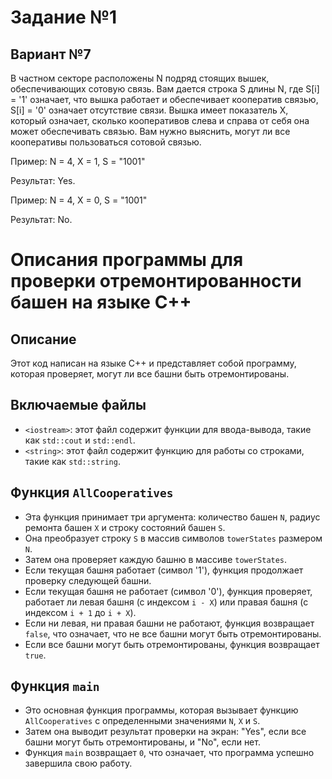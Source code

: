 # Задание №1
## Вариант №7

В частном секторе расположены N подряд стоящих вышек, обеспечивающих сотовую связь. Вам дается строка S длины N, где S[i] = '1' означает, что вышка работает и обеспечивает кооператив связью, S[i] = '0' означает отсутствие связи. 
Вышка имеет показатель X, который означает, сколько кооперативов слева и справа от себя она может обеспечивать связью. Вам нужно
выяснить, могут ли все кооперативы пользоваться сотовой связью.

Пример: N = 4, X = 1, S = "1001"

Результат: Yes.

Пример: N = 4, X = 0, S = "1001"

Результат: No.

# Описания программы для проверки отремонтированности башен на языке C++

## Описание

Этот код написан на языке C++ и представляет собой программу, которая проверяет, могут ли все башни быть отремонтированы.

## Включаемые файлы

- `<iostream>`: этот файл содержит функции для ввода-вывода, такие как `std::cout` и `std::endl`.
- `<string>`: этот файл содержит функцию для работы со строками, такие как `std::string`.

## Функция `AllCooperatives`

- Эта функция принимает три аргумента: количество башен `N`, радиус ремонта башен `X` и строку состояний башен `S`.
- Она преобразует строку `S` в массив символов `towerStates` размером `N`.
- Затем она проверяет каждую башню в массиве `towerStates`.
- Если текущая башня работает (символ '1'), функция продолжает проверку следующей башни.
- Если текущая башня не работает (символ '0'), функция проверяет, работает ли левая башня (с индексом `i - X`) или правая башня (с индексом `i + 1` до `i + X`).
- Если ни левая, ни правая башни не работают, функция возвращает `false`, что означает, что не все башни могут быть отремонтированы.
- Если все башни могут быть отремонтированы, функция возвращает `true`.

## Функция `main`

- Это основная функция программы, которая вызывает функцию `AllCooperatives` с определенными значениями `N`, `X` и `S`.
- Затем она выводит результат проверки на экран: "Yes", если все башни могут быть отремонтированы, и "No", если нет.
- Функция `main` возвращает `0`, что означает, что программа успешно завершила свою работу.

